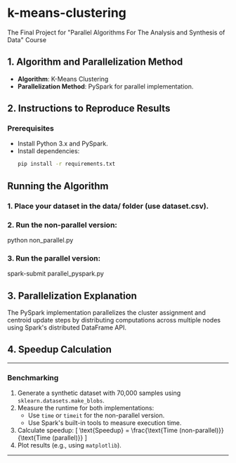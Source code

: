 # k-means-clustering
The Final Project for "Parallel Algorithms For The Analysis and Synthesis of Data" Course 

## 1. Algorithm and Parallelization Method
- **Algorithm**: K-Means Clustering
- **Parallelization Method**: PySpark for parallel implementation.

## 2. Instructions to Reproduce Results
### Prerequisites
- Install Python 3.x and PySpark.
- Install dependencies:
  ```bash
  pip install -r requirements.txt

## Running the Algorithm
### 1. Place your dataset in the data/ folder (use dataset.csv).
### 2. Run the non-parallel version:
python non_parallel.py

### 3. Run the parallel version:
spark-submit parallel_pyspark.py

## 3. Parallelization Explanation 
The PySpark implementation parallelizes the cluster assignment and centroid update steps by distributing computations across multiple nodes using Spark's distributed DataFrame API.

## 4. Speedup Calculation
---
### **Benchmarking**
1. Generate a synthetic dataset with 70,000 samples using `sklearn.datasets.make_blobs`.
2. Measure the runtime for both implementations:
   - Use `time` or `timeit` for the non-parallel version.
   - Use Spark's built-in tools to measure execution time.
3. Calculate speedup: 
   \[
   \text{Speedup} = \frac{\text{Time (non-parallel)}}{\text{Time (parallel)}}
   \]
4. Plot results (e.g., using `matplotlib`).
---
